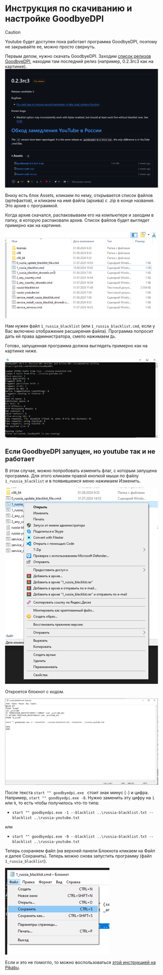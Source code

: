 # Инструкция по скачиванию и настройке GoodbyeDPI

> [!CAUTION]
> Youtube будет доступен пока работает программа GoodbyeDPI, поэтому не закрывайте ее, можно просто свернуть.

Первым делом, нужно скачать GoodbyeDPI. Заходим [список релизов GoodbyeDPI](https://github.com/ValdikSS/GoodbyeDPI/releases), находим там последний релиз (например, 0.2.3rc3 как на картинке).
![alt text](image.png)

Внизу есть блок Assets, кликаем по нему, открывается список файлов (артефактов), и кликаем на имя файла (архива) с .zip в конце названия. Это архив с программой.

Когда архив скачался, распаковываем его на компьютере и заходим в папку, в которую распаковали архив. Список файлов будет выглядет примерно как на картинке.

![alt text](image-1.png)

Нам нужен файл `1_russia_blacklist` (или `1_russia_blacklist.cmd`, если у Вас включено отображение расширения файла). Программа попросит дать ей права администратора, смело нажимаем `Да`.

Готово, запущенная программа должна выглядеть примерно как на картинке ниже.

![alt text](image-2.png)

## Если GoodbyeDPI запущен, но youtube так и не работает

В этом случае, можно попробовать изменить флаг, с которым запущена программа. Для этого кликаем правой кнопкой мыши по файлу `1_russia_blacklist` и в появившемся меню нажимаем Изменить. 

![alt text](image-3.png) 

Откроется блокнот с кодом.

![alt text](image-4.png)

После текста `start "" goodbyedpi.exe ` стоит знак минус (`-`) и цифра. Например, `start "" goodbyedpi.exe -8`. Нужно заменить эту цифру на `1` или `9`, то есть чтобы получилось что-то типа:

- `start "" goodbyedpi.exe -1 --blacklist ..\russia-blacklist.txt --blacklist ..\russia-youtube.txt`

или

- `start "" goodbyedpi.exe -9 --blacklist ..\russia-blacklist.txt --blacklist ..\russia-youtube.txt`

Теперь сохраняем файл (на верхней панели Блокнота кликаем на Файл и далее Сохранить). Теперь можно снова запустить программу (файл `1_russia_blacklist`).

![alt text](image-5.png)

Если и это не помогло, то можно воспользоваться [этой инструкцией на Pikabu](https://pikabu.ru/story/chto_delat_esli_goodbyedpi_perestal_rabotat_230924_11834686?utm_source=linkshare&utm_medium=sharing&utm_campaign=mobile_native_share).
